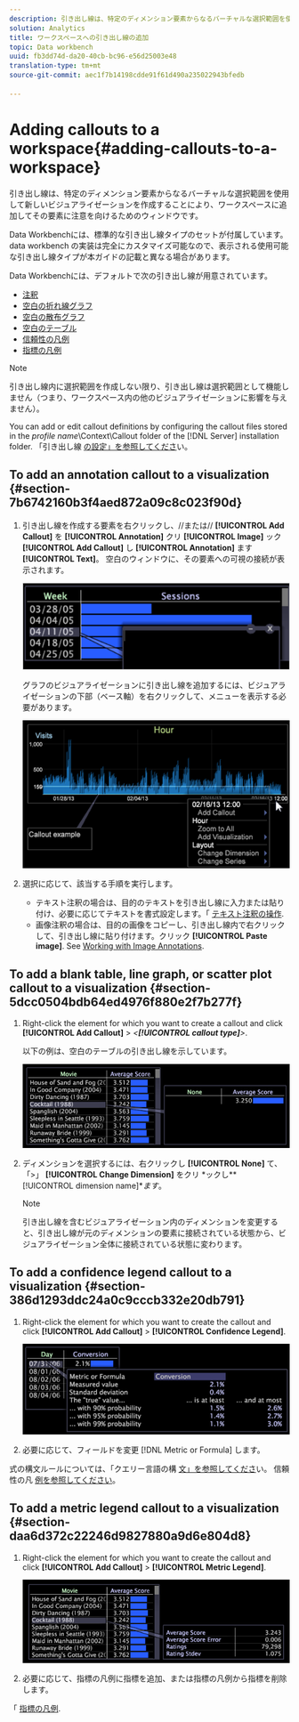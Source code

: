 ```yaml
---
description: 引き出し線は、特定のディメンション要素からなるバーチャルな選択範囲を使用して新しいビジュアライゼーションを作成することにより、ワークスペースに追加してその要素に注意を向けるためのウィンドウです。
solution: Analytics
title: ワークスペースへの引き出し線の追加
topic: Data workbench
uuid: fb3dd74d-da20-40cb-bc96-e56d25003e48
translation-type: tm+mt
source-git-commit: aec1f7b14198cdde91f61d490a235022943bfedb

---
```



# Adding callouts to a workspace{#adding-callouts-to-a-workspace}

引き出し線は、特定のディメンション要素からなるバーチャルな選択範囲を使用して新しいビジュアライゼーションを作成することにより、ワークスペースに追加してその要素に注意を向けるためのウィンドウです。

Data Workbenchには、標準的な引き出し線タイプのセットが付属しています。 data workbench の実装は完全にカスタマイズ可能なので、表示される使用可能な引き出し線タイプが本ガイドの記載と異なる場合があります。

Data Workbenchには、デフォルトで次の引き出し線が用意されています。

* [注釈](../../../home/c-get-started/c-vis/c-call-wkspc.md#section-7b6742160b3f4aed872a09c8c023f90d)
* [空白の折れ線グラフ](../../../home/c-get-started/c-vis/c-call-wkspc.md#section-5dcc0504bdb64ed4976f880e2f7b277f)
* [空白の散布グラフ](../../../home/c-get-started/c-vis/c-call-wkspc.md#section-5dcc0504bdb64ed4976f880e2f7b277f)
* [空白のテーブル](../../../home/c-get-started/c-vis/c-call-wkspc.md#section-5dcc0504bdb64ed4976f880e2f7b277f)
* [信頼性の凡例](../../../home/c-get-started/c-vis/c-call-wkspc.md#section-386d1293ddc24a0c9cccb332e20db791)
* [指標の凡例](../../../home/c-get-started/c-vis/c-call-wkspc.md#section-daa6d372c22246d9827880a9d6e804d8)

>[!NOTE]
>
>引き出し線内に選択範囲を作成しない限り、引き出し線は選択範囲として機能しません（つまり、ワークスペース内の他のビジュアライゼーションに影響を与えません）。

You can add or edit callout definitions by configuring the callout files stored in the *profile name*\Context\Callout folder of the [!DNL Server] installation folder. 「引き出し線 [の設定」を参照してくださ](../../../home/c-get-started/c-intf-anlys-ftrs/c-config-callouts.md#concept-f6e91e172f5e4c009245c9c549beb76a)い。

## To add an annotation callout to a visualization {#section-7b6742160b3f4aed872a09c8c023f90d}

1. 引き出し線を作成する要素を右クリックし、//または// **[!UICONTROL Add Callout]** を **[!UICONTROL Annotation]** クリ **[!UICONTROL Image]** ック **[!UICONTROL Add Callout]** し **[!UICONTROL Annotation]** ます **[!UICONTROL Text]**。 空白のウィンドウに、その要素への可視の接続が表示されます。

   ![](assets/client-call.png)

   グラフのビジュアライゼーションに引き出し線を追加するには、ビジュアライゼーションの下部（ベース軸）を右クリックして、メニューを表示する必要があります。

   ![](assets/visualization_callout_linegraph.png)

1. 選択に応じて、該当する手順を実行します。

   * テキスト注釈の場合は、目的のテキストを引き出し線に入力または貼り付け、必要に応じてテキストを書式設定します。「 [テキスト注釈の操作](../../../home/c-get-started/c-analysis-vis/c-annots/c-text-annots.md#concept-55b4aa3e0c58470b8e3c9d452e12a777).
   * 画像注釈の場合は、目的の画像をコピーし、引き出し線内で右クリックして、引き出し線に貼り付けます。クリック **[!UICONTROL Paste image]**. See [Working with Image Annotations](../../../home/c-get-started/c-analysis-vis/c-annots/c-image-annots.md#concept-02081ed7d91c4fdcb8fc863f2a51c962).

## To add a blank table, line graph, or scatter plot callout to a visualization {#section-5dcc0504bdb64ed4976f880e2f7b277f}

1. Right-click the element for which you want to create a callout and click **[!UICONTROL Add Callout]** > *&lt;**[!UICONTROL callout type]**>*.

   以下の例は、空白のテーブルの引き出し線を示しています。

   ![](assets/vis_callout_blank_bar_graph.png)

1. ディメンションを選択するには、右クリックし **[!UICONTROL None]** て、「>」 **[!UICONTROL Change Dimension]** をクリ *ックし&#x200B;**[!UICONTROL dimension name]**ます*。

   >[!NOTE]
   >
   >引き出し線を含むビジュアライゼーション内のディメンションを変更すると、引き出し線が元のディメンションの要素に接続されている状態から、ビジュアライゼーション全体に接続されている状態に変わります。

## To add a confidence legend callout to a visualization {#section-386d1293ddc24a0c9cccb332e20db791}

1. Right-click the element for which you want to create the callout and click **[!UICONTROL Add Callout]** > **[!UICONTROL Confidence Legend]**.

   ![](assets/vis_callout_confidenceLegend.png)

1. 必要に応じて、フィールドを変更 [!DNL Metric or Formula] します。

式の構文ルールについては、「クエリー言語の構 [文」を参照してくださ](../../../home/c-get-started/c-qry-lang-syntx/c-qry-lang-syntx.md#concept-15d1d3f5164a47d49468c5acb7299d9f)い。 信頼性の凡 [例を参照してください](../../../home/c-get-started/c-analysis-vis/c-legends/c-conf-leg.md#concept-73db81c2c218427786c04068aa778efd)。

## To add a metric legend callout to a visualization {#section-daa6d372c22246d9827880a9d6e804d8}

1. Right-click the element for which you want to create the callout and click **[!UICONTROL Add Callout]** > **[!UICONTROL Metric Legend]**.

   ![](assets/vis_callout_metricLegend.png)

1. 必要に応じて、指標の凡例に指標を追加、または指標の凡例から指標を削除します。

「 [指標の凡例](../../../home/c-get-started/c-analysis-vis/c-legends/c-metric-leg.md#concept-e7195bc8f7844ae295bda3a88b028d5b).
